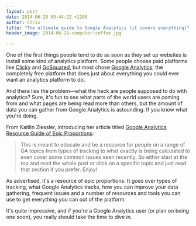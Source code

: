 ```yaml
---
layout: post
date: 2014-06-28 09:44:22 +1200
author: Chris
title: "The ultimate guide to Google Analytics (it covers everything)"
header_image: 2014-06-28-computer-coffee.jpg

---
```


One of the first things people tend to do as soon as they set up websites is install some kind of analytics platform. Some people choose paid platforms like [Clicky](http://clicky.com/) and [GoSquared](https://www.gosquared.com/), but most chose [Google Analytics](http://www.google.com/analytics/), the completely free platform that does just about everything you could ever want an analytics platform to do. 

And there lies the problem—what the heck are people supposed to do with analytics? Sure, it's fun to see what parts of the world users are coming from and what pages are being read more than others, but the amount of data you can gather from Google Analytics is astounding. If you know what you're doing. 

From Kaitlin Ziessler, introducing her article titled [Google Analytics Resource Guide of Epic Proportions](http://builtvisible.com/google-analytics-resource-guide/?utm_content=bufferaf916&utm_medium=social&utm_source=twitter.com&utm_campaign=buffer):

>This is meant to educate and be a resource for people on a range of GA topics from types of tracking to what exactly is being calculated to even cover some common issues seen recently. So either start at the top and read the whole post or click on a specific topic and just read that section if you prefer. Enjoy!

As advertised, it's a resource of epic proportions. It goes over types of tracking, what Google Analytics tracks, how you can improve your data gathering, frequent issues and a number of resources and tools you can use to get everything you can out of the platform. 

It's quite impressive, and if you're a Google Analytics user (or plan on being one soon), you really should take the time to dive in.